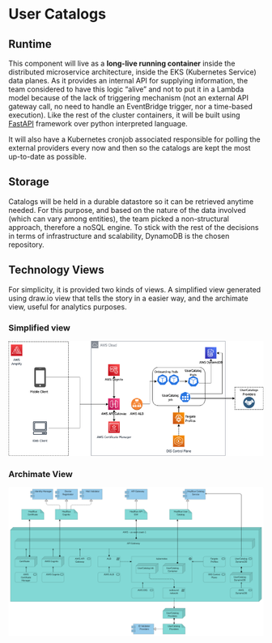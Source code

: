 # User Catalogs

## Runtime

This component will live as a **long-live running container** inside the distributed microservice architecture, inside the EKS (Kubernetes Service) data planes. As it provides an internal API for supplying information, the team considered to have this logic “alive” and not to put it in a Lambda model because of the lack of triggering mechanism (not an external API gateway call, no need to handle an EventBridge trigger, nor a time-based execution).
Like the rest of the cluster containers, it will be built using [FastAPI](https://fastapi.tiangolo.com/) framework over python interpreted language.

It will also have a Kubernetes cronjob associated responsible for polling the external providers every now and then so the catalogs are kept the most up-to-date as possible. 

## Storage

Catalogs will be held in a durable datastore so it can be retrieved anytime needed. For this purpose, and based on the nature of the data involved (which can vary among entities), the team picked a non-structural approach, therefore a noSQL engine. To stick with the rest of the decisions in terms of infrastructure and scalability, DynamoDB is the chosen repository. 

## Technology Views

For simplicity, it is provided two kinds of views. A simplified view generated using draw.io view that tells the story in a easier way, and the archimate view, useful for analytics purposes.

### Simplified view

![Drawio User catalogs](/Assets/drawio-user-catalogs.png "User catalogs in draw.io")

### Archimate View

![Archi User catalogs](/Assets/HeyBlue-User-Catalog-Technology.png "Onboarding in Archi")